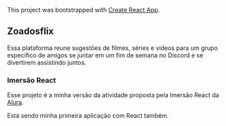 This project was bootstrapped with [Create React App](https://github.com/facebook/create-react-app).

## Zoadosflix

Essa plataforma reune sugestões de filmes, séries e vídeos para um grupo específico de amigos
se juntar em um fim de semana no Discord e se divertirem assistindo juntos.

### Imersão React

Esse projeto é a minha versão da atividade proposta pela Imersão React da [Alura](https://www.youtube.com/channel/UCo7EHzKF2zDFWszw7Dg4mPw).

Está sendo minha primeira aplicação com React também.
